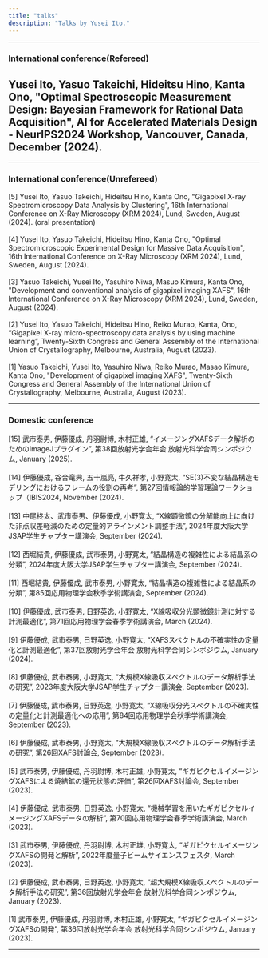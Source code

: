 ```yaml
---
title: "talks"
description: "Talks by Yusei Ito."
---
```


---

### International conference(Refereed)
Yusei Ito, Yasuo Takeichi, Hideitsu Hino, Kanta Ono, "Optimal Spectroscopic Measurement Design: Bayesian Framework for Rational Data Acquisition", AI for Accelerated Materials Design - NeurIPS2024 Workshop, Vancouver, Canada, December (2024).
---

---

### International conference(Unrefereed)
[5] Yusei Ito, Yasuo Takeichi, Hideitsu Hino, Kanta Ono, "Gigapixel X-ray Spectromicroscopy Data Analysis by Clustering", 16th International Conference on X-Ray Microscopy (XRM 2024), Lund, Sweden, August (2024). (oral presentation) 
<br>
<br>
[4] Yusei Ito, Yasuo Takeichi, Hideitsu Hino, Kanta Ono, "Optimal Spectromicroscopic Experimental Design for Massive Data Acquisition", 16th International Conference on X-Ray Microscopy (XRM 2024), Lund, Sweden, August (2024). 
<br>
<br>
[3] Yasuo Takeichi, Yusei Ito, Yasuhiro Niwa, Masuo Kimura, Kanta Ono, "Development and conventional analysis of gigapixel imaging XAFS", 16th International Conference on X-Ray Microscopy (XRM 2024), Lund, Sweden, August (2024).
<br>
<br>
[2] Yusei Ito, Yasuo Takeichi, Hideitsu Hino, Reiko Murao, Kanta, Ono, “Gigapixel X-ray micro-spectroscopy data analysis by using machine learning”, Twenty-Sixth Congress and General Assembly of the International Union of Crystallography, Melbourne, Australia, August (2023).
<br>
<br>
[1] Yasuo Takeichi, Yusei Ito, Yasuhiro Niwa, Reiko Murao, Masao Kimura, Kanta Ono, "Development of gigapixel imaging XAFS", Twenty-Sixth Congress and General Assembly of the International Union of Crystallography, Melbourne, Australia, August (2023).

---

### Domestic conference
[15] 武市泰男, 伊藤優成, 丹羽尉博, 木村正雄, “イメージングXAFSデータ解析のためのImageJプラグイン”, 第38回放射光学会年会 放射光科学合同シンポジウム, January (2025).
<br>
<br>
[14] 伊藤優成, 谷合竜典, 五十嵐亮, 牛久祥孝, 小野寛太, “SE(3)不変な結晶構造モデリングにおけるフレームの役割の再考”, 第27回情報論的学習理論ワークショップ（IBIS2024, November (2024).
<br>
<br>
[13] 中尾柊太、武市泰男、伊藤優成, 小野寛太, “X線顕微鏡の分解能向上に向けた非点収差軽減のための定量的アラインメント調整手法”, 2024年度大阪大学JSAP学生チャプター講演会, September (2024).
<br>
<br>
[12] 西堀結貴, 伊藤優成, 武市泰男, 小野寛太, “結晶構造の複雑性による結晶系の分類”, 2024年度大阪大学JSAP学生チャプター講演会, September (2024).
<br>
<br>
[11] 西堀結貴, 伊藤優成, 武市泰男, 小野寛太, “結晶構造の複雑性による結晶系の分類”, 第85回応用物理学会秋季学術講演会, September (2024).
<br>
<br>
[10] 伊藤優成, 武市泰男, 日野英逸, 小野寛太, “X線吸収分光顕微鏡計測に対する計測最適化”, 第71回応用物理学会春季学術講演会, March (2024).
<br>
<br>
[9] 伊藤優成, 武市泰男, 日野英逸, 小野寛太, “XAFSスペクトルの不確実性の定量化と計測最適化”, 第37回放射光学会年会 放射光科学合同シンポジウム, January (2024).
<br>
<br>
[8] 伊藤優成, 武市泰男, 小野寛太, “大規模X線吸収スペクトルのデータ解析手法の研究”, 2023年度大阪大学JSAP学生チャプター講演会, September (2023).
<br>
<br>
[7] 伊藤優成, 武市泰男, 日野英逸, 小野寛太, “X線吸収分光スペクトルの不確実性の定量化と計測最適化への応用”, 第84回応用物理学会秋季学術講演会, September (2023).
<br>
<br>
[6] 伊藤優成, 武市泰男, 小野寛太, “大規模X線吸収スペクトルのデータ解析手法の研究”, 第26回XAFS討論会, September (2023).
<br>
<br>
[5] 武市泰男, 伊藤優成, 丹羽尉博, 木村正雄, 小野寛太, “ギガピクセルイメージングXAFSによる焼結鉱の還元状態の評価”, 第26回XAFS討論会, September (2023).
<br>
<br>
[4] 伊藤優成, 武市泰男, 日野英逸, 小野寛太, “機械学習を用いたギガピクセルイメージングXAFSデータの解析”, 第70回応用物理学会春季学術講演会, March (2023).
<br>
<br>
[3] 武市泰男, 伊藤優成, 丹羽尉博, 木村正雄, 小野寛太, “ギガピクセルイメージングXAFSの開発と解析”, 2022年度量子ビームサイエンスフェスタ, March (2023).
<br>
<br>
[2] 伊藤優成, 武市泰男, 日野英逸, 小野寛太, “超大規模X線吸収スペクトルのデータ解析手法の研究”, 第36回放射光学会年会 放射光科学合同シンポジウム, January (2023).
<br>
<br>
[1] 武市泰男, 伊藤優成, 丹羽尉博, 木村正雄, 小野寛太, “ギガピクセルイメージングXAFSの開発”, 第36回放射光学会年会 放射光科学合同シンポジウム, January (2023).

---